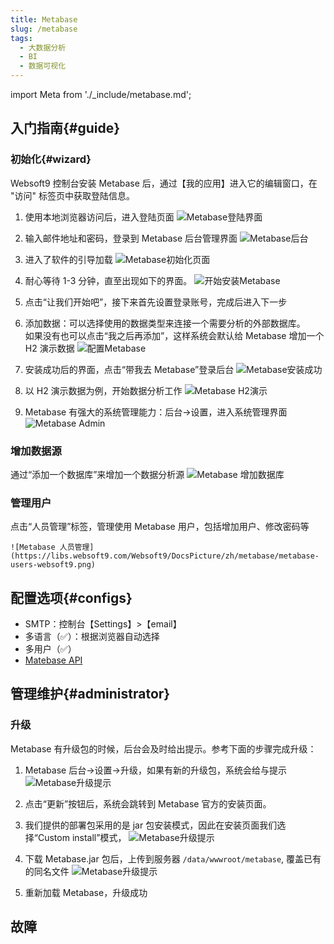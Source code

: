 ```yaml
---
title: Metabase
slug: /metabase
tags:
  - 大数据分析
  - BI
  - 数据可视化
---
```


import Meta from './_include/metabase.md';

<Meta name="meta" />

## 入门指南{#guide}

### 初始化{#wizard}

Websoft9 控制台安装 Metabase 后，通过【我的应用】进入它的编辑窗口，在 "访问" 标签页中获取登陆信息。  

1. 使用本地浏览器访问后，进入登陆页面
   ![Metabase登陆界面](https://libs.websoft9.com/Websoft9/DocsPicture/en/metabase/metabase-login-websoft9.png)

2. 输入邮件地址和密码，登录到 Metabase 后台管理界面
   ![Metabase后台](https://libs.websoft9.com/Websoft9/DocsPicture/zh/metabase/metabase-dashborad-websoft9.png)

3. 进入了软件的引导加载
   ![Metabase初始化页面](https://libs.websoft9.com/Websoft9/DocsPicture/en/metabase/metabase-start-websoft9.png)

4. 耐心等待 1-3 分钟，直至出现如下的界面。
   ![开始安装Metabase](https://libs.websoft9.com/Websoft9/DocsPicture/zh/metabase/metabase-starty-websoft9.png)

5. 点击“让我们开始吧”，接下来首先设置登录账号，完成后进入下一步

6. 添加数据：可以选择使用的数据类型来连接一个需要分析的外部数据库。  
   如果没有也可以点击“我之后再添加”，这样系统会默认给 Metabase 增加一个 H2 演示数据
   ![配置Metabase](https://libs.websoft9.com/Websoft9/DocsPicture/zh/metabase/metabase-installdb-websoft9.png)

7. 安装成功后的界面，点击“带我去 Metabase”登录后台
   ![Metabase安装成功](https://libs.websoft9.com/Websoft9/DocsPicture/zh/metabase/metabase-installss-websoft9.png)

8. 以 H2 演示数据为例，开始数据分析工作
   ![Metabase H2演示](https://libs.websoft9.com/Websoft9/DocsPicture/zh/metabase/metabase-dashborad-websoft9.png)

9. Metabase 有强大的系统管理能力：后台->设置，进入系统管理界面
   ![Metabase Admin](https://libs.websoft9.com/Websoft9/DocsPicture/zh/metabase/metabase-admin-websoft9.png)

### 增加数据源

通过“添加一个数据库”来增加一个数据分析源
    ![Metabase 增加数据库](https://libs.websoft9.com/Websoft9/DocsPicture/zh/metabase/metabase-adddb-websoft9.png)

### 管理用户

点击“人员管理”标签，管理使用 Metabase 用户，包括增加用户、修改密码等

    ![Metabase 人员管理](https://libs.websoft9.com/Websoft9/DocsPicture/zh/metabase/metabase-users-websoft9.png)

## 配置选项{#configs}

- SMTP：控制台【Settings】>【email】
- 多语言（✅）：根据浏览器自动选择
- 多用户（✅）
- [Matebase API](https://www.metabase.com/docs/latest/api-documentation.html)

## 管理维护{#administrator}

### 升级

Metabase 有升级包的时候，后台会及时给出提示。参考下面的步骤完成升级：

1. Metabase 后台->设置->升级，如果有新的升级包，系统会给与提示
   ![Metabase升级提示](https://libs.websoft9.com/Websoft9/DocsPicture/zh/metabase/metabase-updatereminder-websoft9.png)

2. 点击“更新”按钮后，系统会跳转到 Metabase 官方的安装页面。

3. 我们提供的部署包采用的是 jar 包安装模式，因此在安装页面我们选择“Custom install”模式，
   ![Metabase升级提示](https://libs.websoft9.com/Websoft9/DocsPicture/zh/metabase/metabase-updatedl-websoft9.png)

4. 下载 Metabase.jar 包后，上传到服务器 `/data/wwwroot/metabase`, 覆盖已有的同名文件
   ![Metabase升级提示](https://libs.websoft9.com/Websoft9/DocsPicture/zh/metabase/metabase-updatereplace-websoft9.png)

5. 重新加载 Metabase，升级成功

## 故障
